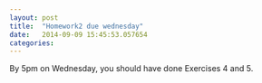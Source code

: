 ```yaml
---
layout: post
title:  "Homework2 due wednesday"
date:   2014-09-09 15:45:53.057654
categories:
---
```


By 5pm on Wednesday, you should have done Exercises 4 and 5.
